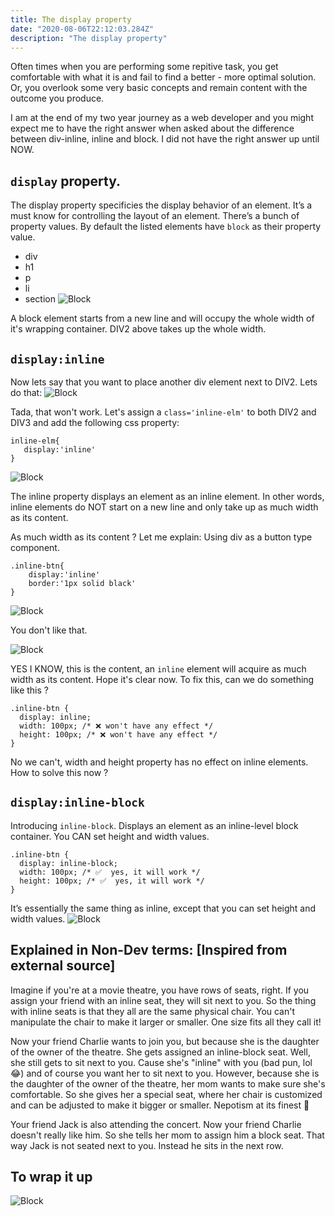 ```yaml
---
title: The display property
date: "2020-08-06T22:12:03.284Z"
description: "The display property"
---
```


Often times when you are performing some repitive task, you get comfortable with what it is and fail to find a better - more optimal solution. Or, you overlook some very basic concepts and remain content with the outcome you produce.

I am at the end of my two year journey as a web developer and you might expect me to have the right answer when asked about the difference between div-inline, inline and block. I did not have the right answer up until NOW.

## `display` property.

The display property specificies the display behavior of an element. It’s a must know for controlling the layout of an element.
There’s a bunch of property values. By default the listed elements have `block` as their property value.

- div
- h1
- p
- li
- section
  ![Block](./1.png)

A block element starts from a new line and will occupy the whole width of it's wrapping container.
DIV2 above takes up the whole width.

## `display:inline`

Now lets say that you want to place another div element next to DIV2.
Lets do that:
![Block](./2.png)

Tada, that won't work.
Let's assign a `class='inline-elm'` to both DIV2 and DIV3 and add the following css property:

```
inline-elm{
   display:'inline'
}
```

![Block](./3.png)

The inline property displays an element as an inline element. In other words, inline elements do NOT start on a new line and only take up as much width as its content.

As much width as its content ?
Let me explain: Using div as a button type component.

```
.inline-btn{
    display:'inline'
    border:'1px solid black'
}
```

![Block](./4.png)

You don't like that.

![Block](./5.png)

YES I KNOW, this is the content, an `inline` element will acquire as much width as its content. Hope it's clear now.
To fix this, can we do something like this ?

```
.inline-btn {
  display: inline;
  width: 100px; /* ❌ won't have any effect */
  height: 100px; /* ❌ won't have any effect */
}
```

No we can't, width and height property has no effect on inline elements.
How to solve this now ?

## `display:inline-block`

Introducing `inline-block`. Displays an element as an inline-level block container. You CAN set height and width values.

```
.inline-btn {
  display: inline-block;
  width: 100px; /* ✅  yes, it will work */
  height: 100px; /* ✅  yes, it will work */
}
```

It’s essentially the same thing as inline, except that you can set height and width values.
![Block](./6.png)

## Explained in Non-Dev terms: [Inspired from external source]

Imagine if you're at a movie theatre, you have rows of seats, right. If you assign your friend with an inline seat, they will sit next to you. So the thing with inline seats is that they all are the same physical chair. You can't manipulate the chair to make it larger or smaller. One size fits all they call it!

Now your friend Charlie wants to join you, but because she is the daughter of the owner of the theatre. She gets assigned an inline-block seat. Well, she still gets to sit next to you. Cause she's "inline" with you (bad pun, lol 😂) and of course you want her to sit next to you. However, because she is the daughter of the owner of the theatre, her mom wants to make sure she's comfortable. So she gives her a special seat, where her chair is customized and can be adjusted to make it bigger or smaller. Nepotism at its finest 🤫

Your friend Jack is also attending the concert. Now your friend Charlie doesn't really like him. So she tells her mom to assign him a block seat. That way Jack is not seated next to you. Instead he sits in the next row.

## To wrap it up

![Block](./7.png)
